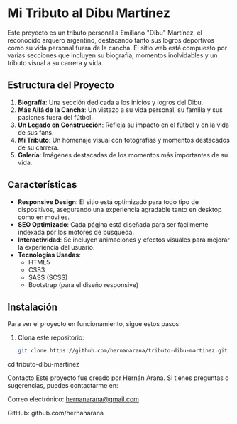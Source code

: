 # Mi Tributo al Dibu Martínez

Este proyecto es un tributo personal a Emiliano "Dibu" Martínez, el reconocido arquero argentino, destacando tanto sus logros deportivos como su vida personal fuera de la cancha. El sitio web está compuesto por varias secciones que incluyen su biografía, momentos inolvidables y un tributo visual a su carrera y vida.

## Estructura del Proyecto

1. **Biografía**: Una sección dedicada a los inicios y logros del Dibu.
2. **Más Allá de la Cancha**: Un vistazo a su vida personal, su familia y sus pasiones fuera del fútbol.
3. **Un Legado en Construcción**: Refleja su impacto en el fútbol y en la vida de sus fans.
4. **Mi Tributo**: Un homenaje visual con fotografías y momentos destacados de su carrera.
5. **Galería**: Imágenes destacadas de los momentos más importantes de su vida.

## Características

- **Responsive Design**: El sitio está optimizado para todo tipo de dispositivos, asegurando una experiencia agradable tanto en desktop como en móviles.
- **SEO Optimizado**: Cada página está diseñada para ser fácilmente indexada por los motores de búsqueda.
- **Interactividad**: Se incluyen animaciones y efectos visuales para mejorar la experiencia del usuario.
- **Tecnologías Usadas**:
  - HTML5
  - CSS3
  - SASS (SCSS)
  - Bootstrap (para el diseño responsive)

## Instalación

Para ver el proyecto en funcionamiento, sigue estos pasos:

1. Clona este repositorio:
   ```bash
   git clone https://github.com/hernanarana/tributo-dibu-martinez.git

cd tributo-dibu-martinez


Contacto
Este proyecto fue creado por Hernán Arana. Si tienes preguntas o sugerencias, puedes contactarme en:

Correo electrónico: hernanarana@gmail.com

GitHub: github.com/hernanarana








   
